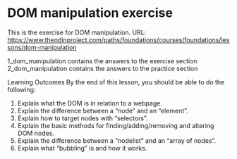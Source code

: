 # DOM manipulation exercise

This is the exercise for DOM manipulation. URL: https://www.theodinproject.com/paths/foundations/courses/foundations/lessons/dom-manipulation

1_dom_manipulation contains the answers to the exercise section  
2_dom_manipulation contains the answers to the practice section

Learning Outcomes
By the end of this lesson, you should be able to do the following:

1.	Explain what the DOM is in relation to a webpage.
2.	Explain the difference between a “node” and an “element”.
3.	Explain how to target nodes with “selectors”.
4.	Explain the basic methods for finding/adding/removing and altering DOM nodes.
5.	Explain the difference between a “nodelist” and an “array of nodes”.
6.	Explain what “bubbling” is and how it works.
